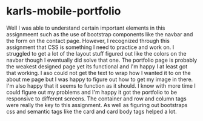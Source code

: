 # karls-mobile-portfolio

Well I was able to understand certain important elements in this assignmeent such as the use of bootstrap components like the navbar and the form on the contact page. However, I recognized through this assignment that CSS is something I need to practice and work on. I struggled to get a lot of the layout stuff figured out like the colors on the navbar though I eventually did solve that one. The portfolio page is probably the weakest designed page yet its functional and I'm happy I at least got that working. I aso could not get the text to wrap how I wanted it to on the about me page but I was happy to figure out how to get my image in there. I'm also happy that it seems to function as it should. I know with more time I could figure out my problems and I'm happy it got the portfolio to be responsive to different screens. The container and row and column tags were really the key to this assignment. As well as figuring out bootstraps css and semantic tags like the card and card body tags helped a lot. 
